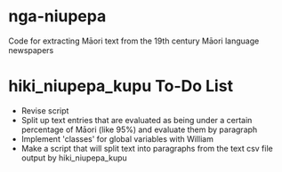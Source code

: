 # nga-niupepa
Code for extracting Māori text from the 19th century Māori language newspapers

# hiki_niupepa_kupu To-Do List

- Revise script
- Split up text entries that are evaluated as being under a certain percentage of Māori (like 95%) and evaluate them by paragraph
- Implement 'classes' for global variables with William
- Make a script that will split text into paragraphs from the text csv file output by hiki_niupepa_kupu
